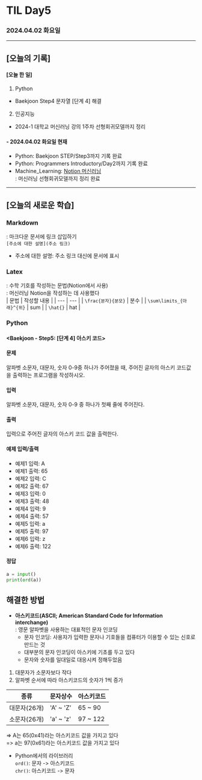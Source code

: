 # TIL Day5
### 2024.04.02 화요일

---

## [오늘의 기록]

#### [오늘 한 일]
1. Python
- Baekjoon Step4 문자열 [단계 4] 해결
2. 인공지능
- 2024-1 대학교 머신러닝 강의 1주차 선형회귀모델까지 정리

#### - 2024.04.02 화요일 현재
- Python: Baekjoon STEP/Step3까지 기록 완료
- Python: Programmers Introductory/Day2까지 기록 완료
- Machine_Learning: [Notion 머신러닝](https://handsome-umbrella-c52.notion.site/a887c58b105a44d287c8f5d045e56f4e?pvs=4)  
: 머신러닝 선형회귀모델까지 정리 완료

---
## [오늘의 새로운 학습]
### Markdown
: 마크다운 문서에 링크 삽입하기  
`[주소에 대한 설명](주소 링크)`
- 주소에 대한 설명: 주소 링크 대신에 문서에 표시

### Latex
: 수학 기호를 작성하는 문법(Notion에서 사용)  
: 머신러닝 Notion을 작성하는 데 사용했다  
| 문법 | 작성할 내용 |
| --- | --- |
| `\frac{분자}{분모}` | 분수 |
| `\sum\limits_{아래}^{위}` | sum |
| `\hat{}` | hat | 

### Python
#### <Baekjoon - Step5: [단계 4] 아스키 코드>
#### 문제  
알파벳 소문자, 대문자, 숫자 0-9중 하나가 주어졌을 때, 주어진 글자의 아스키 코드값을 출력하는 프로그램을 작성하시오.

#### 입력
알파벳 소문자, 대문자, 숫자 0-9 중 하나가 첫째 줄에 주어진다.

#### 출력
입력으로 주어진 글자의 아스키 코드 값을 출력한다.

#### 예제 입력/출력
- 예제1 입력: A
- 예제1 출력: 65
- 예제2 입력: C
- 예제2 출력: 67
- 예제3 입력: 0
- 예제3 출력: 48
- 예제4 입력: 9
- 예제4 출력: 57
- 예제5 입력: a
- 예제5 출력: 97
- 예제6 입력: z
- 예제6 출력: 122

#### 정답
```python
a = input()
print(ord(a))
```
## 해결한 방법
- **아스키코드(ASCII; American Standard Code for Information interchange)**  
: 영문 알파벳을 사용하는 대표적인 문자 인코딩
    - 문자 인코딩: 사용자가 입력한 문자나 기호들을 컴퓨터가 이용할 수 있는 신호로 만드는 것
    - 대부분의 문자 인코딩이 아스키에 기초를 두고 있다
    - 문자와 숫자를 일대일로 대응시켜 정해두었음
1) 대문자가 소문자보다 작다
2) 알파벳 순서에 따라 아스키코드의 숫자가 1씩 증가

|  종류  |  문자상수 | 아스키코드 |
| --- | --- | --- |
| 대문자(26개) | 'A' ~ 'Z' | 65 ~ 90 |
| 소문자(26개) | 'a' ~ 'z' | 97 ~ 122 |

=> A는 65(0x41)라는 아스키코드 값을 가지고 있다  
=> a는 97(0x61)라는 아스키코드 값을 가지고 있다

- Python에서의 라이브러리  
`ord()`: 문자 -> 아스키코드  
`chr()`: 아스키코드 -> 문자